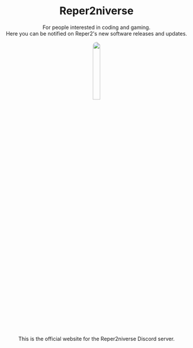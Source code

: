<center>

# Reper2niverse
For people interested in coding and gaming.<br>
Here you can be notified on Reper2's new software releases and updates.

<img src="assets/icon.gif" width="20%" style="border-radius: 50%">

This is the official website for the Reper2niverse Discord server.

</center>
